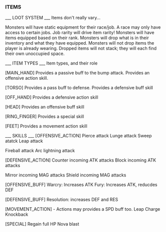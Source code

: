 ### ITEMS ###

___ LOOT SYSTEM ___
Items don't really vary...

Monsters will have static equipment for their race/job. <todo> A race may only have access to certain jobs. Job rarity will drive item rarity!
Monsters will have items equipped based on their rank.
Monsters will drop what is in their inventory and what they have equipped.
Monsters will not drop items the player is already wearing.
Dropped items will not stack; they will each find their own unoccupied space.

___ ITEM TYPES ___
Item types, and their role

[MAIN_HAND]
Provides a passive buff to the bump attack.
Provides an offensive action skill.

[TORSO]
Provides a pass buff to defense.
Provides a defensive buff skill

[OFF_HAND]
Provides a defensive action skill

[HEAD]
Provides an offensive buff skill

[RING_FINGER]
Provides a special skill

[FEET]
Provides a movement action skill

___ SKILLS ___
[OFFENSIVE_ACTION]
Pierce attack
Lunge attack
Sweep atatck
Leap attack

Fireball attack
Arc lightning attack

[DEFENSIVE_ACTION]
Counter incoming ATK attacks
Block incoming ATK attacks

Mirror incoming MAG attacks
Shield incoming MAG attacks

[OFFENSIVE_BUFF]
Warcry: Increases ATK
Fury: Increases ATK, reducdes DEF

[DEFENSIVE_BUFF]
Resolution: increases DEF and RES

[MOVEMENT_ACTION] - Actions may provides a SPD buff too.
Leap
Charge
Knockback

[SPECIAL]
Regain full HP
Nova blast
